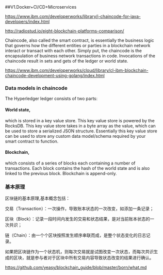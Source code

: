 
##V1.Docker+CI/CD+Microservices

https://www.ibm.com/developerworks/library/j-chaincode-for-java-developers/index.html

http://radiostud.io/eight-blockchain-platforms-comparison/

Chaincode, also called the smart contract, is essentially the business logic that governs how the different entities or parties in a blockchain network interact or transact with each other. Simply put, the chaincode is the encapsulation of business network transactions in code. Invocations of the chaincode result in sets and gets of the ledger or world state.

https://www.ibm.com/developerworks/cloud/library/cl-ibm-blockchain-chaincode-development-using-golang/index.html

### Data models in chaincode

The Hyperledger ledger consists of two parts:

#### World state, 

which is stored in a key value store. This key value store is powered by the RocksDB. This key value store takes in a byte array as the value, which can be used to store a serialized JSON structure. Essentially this key value store can be used to store any custom data model/schema required by your smart contract to function.

#### Blockchain, 

which consists of a series of blocks each containing a number of transactions. Each block contains the hash of the world state and is also linked to the previous block. Blockchain is append-only.


### 基本原理

区块链的基本原理,基本概念包括：

交易（Transaction）：一次操作，导致账本状态的一次改变，如添加一条记录；

区块（Block）：记录一段时间内发生的交易和状态结果，是对当前账本状态的一次共识；

链（Chain）：由一个个区块按照发生顺序串联而成，是整个状态变化的日志记录。

如果把区块链作为一个状态机，则每次交易就是试图改变一次状态，而每次共识生成的区块，就是参与者对于区块中所有交易内容导致状态改变的结果进行确认。

https://github.com/yeasy/blockchain_guide/blob/master/born/what.md
